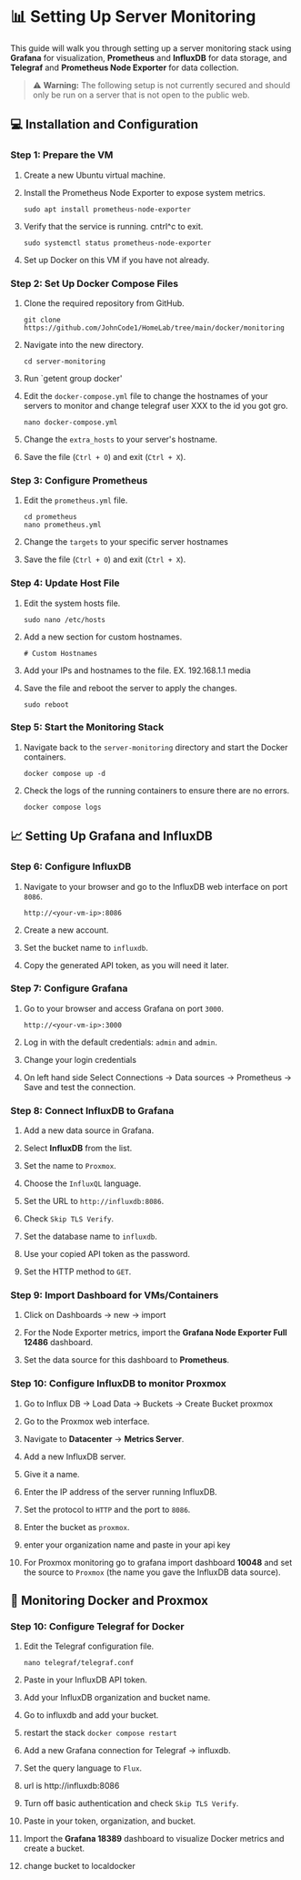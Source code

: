 # 📊 Setting Up Server Monitoring

This guide will walk you through setting up a server monitoring stack using **Grafana** for visualization, **Prometheus** and **InfluxDB** for data storage, and **Telegraf** and **Prometheus Node Exporter** for data collection.

> ⚠️ **Warning:** The following setup is not currently secured and should only be run on a server that is not open to the public web.

## 💻 Installation and Configuration

### Step 1: Prepare the VM

1. Create a new Ubuntu virtual machine.

2. Install the Prometheus Node Exporter to expose system metrics.

   ```
   sudo apt install prometheus-node-exporter
   ```

3. Verify that the service is running. cntrl^c to exit.

   ```
   sudo systemctl status prometheus-node-exporter
   ```

4. Set up Docker on this VM if you have not already.

### Step 2: Set Up Docker Compose Files

1. Clone the required repository from GitHub.

   ```
   git clone https://github.com/JohnCode1/HomeLab/tree/main/docker/monitoring
   ```

2. Navigate into the new directory.

   ```
   cd server-monitoring
   ```

3. Run `getent group docker' 

4. Edit the `docker-compose.yml` file to change the hostnames of your servers to monitor and change telegraf user XXX to the id you got gro.

   ```
   nano docker-compose.yml
   ```

5. Change the `extra_hosts` to your server's hostname.

6. Save the file (`Ctrl + O`) and exit (`Ctrl + X`).

### Step 3: Configure Prometheus

1. Edit the `prometheus.yml` file.

   ```
   cd prometheus
   nano prometheus.yml
   ```

2. Change the `targets` to your specific server hostnames

3. Save the file (`Ctrl + O`) and exit (`Ctrl + X`).

### Step 4: Update Host File

1. Edit the system hosts file. 

   ```
   sudo nano /etc/hosts
   ```

2. Add a new section for custom hostnames. 

   ```
   # Custom Hostnames
   ```

3. Add your IPs and hostnames to the file. EX. 192.168.1.1 media

4. Save the file and reboot the server to apply the changes.

   ```
   sudo reboot
   ```

### Step 5: Start the Monitoring Stack

1. Navigate back to the `server-monitoring` directory and start the Docker containers.

   ```
   docker compose up -d
   ```

2. Check the logs of the running containers to ensure there are no errors.

   ```
   docker compose logs
   ```

## 📈 Setting Up Grafana and InfluxDB

### Step 6: Configure InfluxDB

1. Navigate to your browser and go to the InfluxDB web interface on port `8086`.

   ```
   http://<your-vm-ip>:8086
   ```

2. Create a new account.

3. Set the bucket name to `influxdb`.

4. Copy the generated API token, as you will need it later.

### Step 7: Configure Grafana

1. Go to your browser and access Grafana on port `3000`.

   ```
   http://<your-vm-ip>:3000
   ```

2. Log in with the default credentials: `admin` and `admin`.

3. Change your login credentials

4. On left hand side Select Connections -> Data sources -> Prometheus -> Save and test the connection.

### Step 8: Connect InfluxDB to Grafana

1. Add a new data source in Grafana.

2. Select **InfluxDB** from the list.

3. Set the name to `Proxmox`.

4. Choose the `InfluxQL` language.

5. Set the URL to `http://influxdb:8086`.

6. Check `Skip TLS Verify`.

7. Set the database name to `influxdb`.

8. Use your copied API token as the password.

9. Set the HTTP method to `GET`.

### Step 9: Import Dashboard for VMs/Containers

1. Click on Dashboards -> new -> import

2. For the Node Exporter metrics, import the **Grafana Node Exporter Full 12486** dashboard.

3. Set the data source for this dashboard to **Prometheus**.

### Step 10: Configure InfluxDB to monitor Proxmox

1. Go to Influx DB -> Load Data -> Buckets -> Create Bucket proxmox

2.  Go to the Proxmox web interface.

3. Navigate to **Datacenter** -> **Metrics Server**.

4. Add a new InfluxDB server.

5. Give it a name.

6. Enter the IP address of the server running InfluxDB.

7. Set the protocol to `HTTP` and the port to `8086`.

8. Enter the bucket as `proxmox`.

9. enter your organization name and paste in your api key
    
10. For Proxmox monitoring go to grafana import dashboard **10048** and set the source to `Proxmox` (the name you gave the InfluxDB data source).

## 🐳 Monitoring Docker and Proxmox

### Step 10: Configure Telegraf for Docker

1. Edit the Telegraf configuration file.

   ```
   nano telegraf/telegraf.conf
   ```

2. Paste in your InfluxDB API token.

3. Add your InfluxDB organization and bucket name.

4. Go to influxdb and add your bucket.

5. restart the stack `docker compose restart`

6. Add a new Grafana connection for Telegraf -> influxdb.

7. Set the query language to `Flux`.

8. url is http://influxdb:8086 

9. Turn off basic authentication and check `Skip TLS Verify`.

10. Paste in your token, organization, and bucket.

11. Import the **Grafana 18389** dashboard to visualize Docker metrics and create a bucket.

12. change bucket to localdocker

